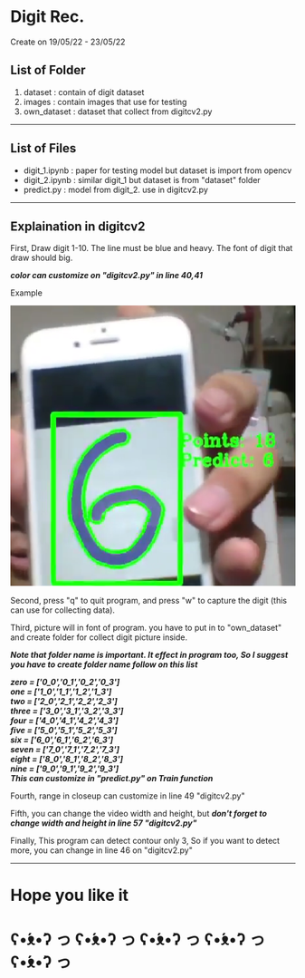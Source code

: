 # Digit Rec.

<p> Create on 19/05/22 - 23/05/22

<h2>List of Folder</h2>
<ol>
<li>dataset : contain of digit dataset</li>
<li>images : contain images that use for testing</li>
<li>own_dataset : dataset that collect from digitcv2.py </li>
</ol>

---

<h2>List of Files</h2>
<ul>
<li>digit_1.ipynb : paper for testing model but dataset is import from opencv</li>
<li>digit_2.ipynb : similar digit_1 but dataset is from "dataset" folder</li>
<li> predict.py : model from digit_2. use in digitcv2.py</li>
</ul>

---

<h2>Explaination in digitcv2</h2>

<p>First, Draw digit 1-10. The line must be blue and heavy. The font of digit that draw should big.

**_color can customize on "digitcv2.py" in line 40,41_**

<p style=" font-weight: 400;"> Example</p>

![readme](https://github.com/chatchaijunpatch/Digit-Recognize/blob/master/images/readme.png?raw=true)

Second, press "q" to quit program, and press "w" to capture the digit (this can use for collecting data).

Third, picture will in font of program. you have to put in to "own_dataset" and create folder for collect digit picture inside.

**_Note that folder name is important. It effect in program too, So I suggest you have to create folder name follow on this list_**

**_zero = ['0_0','0_1','0_2','0_3']</br>
one = ['1_0','1_1','1_2','1_3']</br>
two = ['2_0','2_1','2_2','2_3']</br>
three = ['3_0','3_1','3_2','3_3']</br>
four = ['4_0','4_1','4_2','4_3']</br>
five = ['5_0','5_1','5_2','5_3']</br>
six = ['6_0','6_1','6_2','6_3']</br>
seven = ['7_0','7_1','7_2','7_3']</br>
eight = ['8_0','8_1','8_2','8_3']</br>
nine = ['9_0','9_1','9_2','9_3']</br>
This can customize in "predict.py" on Train function_**

Fourth, range in closeup can customize in line 49 "digitcv2.py"

Fifth, you can change the video width and height, but
**_don't forget to change width and height in line 57 "digitcv2.py"_**

Finally, This program can detect contour only 3, So if you want to detect more, you can change in line 46 on "digitcv2.py"

---

# Hope you like it

# ʕ•́ᴥ•̀ʔ っ ʕ•́ᴥ•̀ʔ っ ʕ•́ᴥ•̀ʔ っ ʕ•́ᴥ•̀ʔ っ ʕ•́ᴥ•̀ʔ っ
